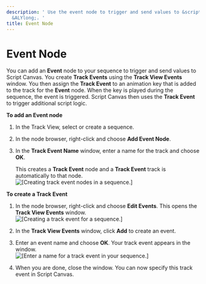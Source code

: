```yaml
---
description: ' Use the event node to trigger and send values to &script-canvas; in
  &ALYlong;. '
title: Event Node
---
```

# Event Node<a name="cinematics-track-view-nodes-event"></a>

You can add an **Event** node to your sequence to trigger and send values to Script Canvas\. You create **Track Events** using the **Track View Events** window\. You then assign the **Track Event** to an animation key that is added to the track for the **Event** node\. When the key is played during the sequence, the event is triggered\. Script Canvas then uses the **Track Event** to trigger additional script logic\.

**To add an Event node**

1. In the Track View, select or create a sequence\. 

1. In the node browser, right\-click and choose **Add Event Node**\.

1. In the **Track Event Name** window, enter a name for the track and choose **OK**\. 

   This creates a **Track Event** node and a **Track Event** track is automatically to that node\.  
![\[Creating track event nodes in a sequence.\]](/images/userguide/cinematics/cinematics-track-view-editor-track-event-nodes.png)

**To create a Track Event**

1. In the node browser, right\-click and choose **Edit Events**\. This opens the **Track View Events** window\.  
![\[Creating a track event for a sequence.\]](/images/userguide/cinematics/cinematics-track-view-editor-track-event-nodes-2.png)

1. In the **Track View Events** window, click **Add** to create an event\.

1. Enter an event name and choose **OK**\. Your track event appears in the window\.  
![\[Enter a name for a track event in your sequence.\]](/images/userguide/cinematics/cinematics-track-view-editor-track-event-nodes-3.png)

1. When you are done, close the window\. You can now specify this track event in Script Canvas\.
